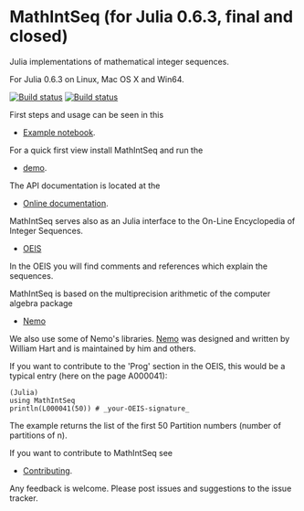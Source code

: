 # MathIntSeq (for Julia 0.6.3, final and closed)

Julia implementations of mathematical integer sequences.

For Julia 0.6.3 on Linux, Mac OS X and Win64.

[![Build status](https://travis-ci.org/PeterLuschny/MathIntSeq.svg?branch=master)](https://travis-ci.org/PeterLuschny/MathIntSeq) [![Build status](https://ci.appveyor.com/api/projects/status/d60u86n44fc43awi?svg=true)](https://ci.appveyor.com/project/PeterLuschny/mathintseq)


First steps and usage can be seen in this

- [Example notebook](http://olms.onl/julia/MathIntSeq/notebook/SeqNotebook.html).

For a quick first view install MathIntSeq and run the

- [demo](https://github.com/PeterLuschny/MathIntSeq/blob/master/src/demo.jl).

The API documentation is located at the

- [Online documentation](http://olms.onl/julia/MathIntSeq).

MathIntSeq serves also as an Julia interface to the On-Line Encyclopedia of
Integer Sequences.

- [OEIS](http://oeis.org/)

In the OEIS you will find comments and references which explain the sequences.

MathIntSeq is based on the multiprecision arithmetic of the computer algebra package

- [Nemo](http://nemocas.github.io/Nemo.jl/latest/)

We also use some of Nemo's libraries. [Nemo](http://nemocas.org/) was designed and written by William Hart and is maintained by him and others.

If you want to contribute to the 'Prog' section in the OEIS, this would be a
typical entry (here on the page A000041):

    (Julia)
    using MathIntSeq
    println(L000041(50)) # _your-OEIS-signature_

The example returns the list of the first 50 Partition numbers (number of
partitions of n).    

If you want to contribute to MathIntSeq see

- [Contributing](https://github.com/PeterLuschny/MathIntSeq/blob/master/CONTRIBUTING.md).                

Any feedback is welcome. Please post issues and suggestions to the issue tracker.

